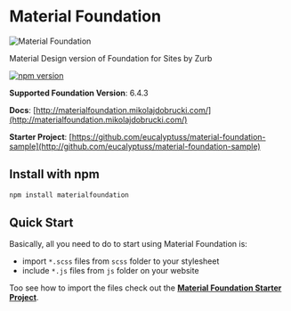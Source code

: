 # Material Foundation


![Material Foundation](http://materialfoundation.mikolajdobrucki.com/assets/img/cover.png)

Material Design version of Foundation for Sites by Zurb

[![npm version](https://badge.fury.io/js/materialfoundation.svg)](https://badge.fury.io/js/materialfoundation)

**Supported Foundation Version**: 6.4.3

**Docs**: [http://materialfoundation.mikolajdobrucki.com/](http://materialfoundation.mikolajdobrucki.com/)

**Starter Project**:
[https://github.com/eucalyptuss/material-foundation-sample](http://github.com/eucalyptuss/material-foundation-sample)


## Install with npm

```bash
npm install materialfoundation
```

## Quick Start

Basically, all you need to do to start using Material Foundation is:

* import `*.scss` files from `scss` folder to your stylesheet
* include `*.js` files from `js` folder on your website

Too see how to import the files check out the **[Material Foundation Starter Project](http://github.com/eucalyptuss/material-foundation-sample)**.
